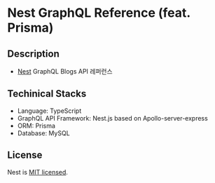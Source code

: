 # Nest GraphQL Reference (feat. Prisma)

## Description

- [Nest](https://github.com/nestjs/nest) GraphQL Blogs API 레퍼런스

## Techinical Stacks

- Language: TypeScript
- GraphQL API Framework: Nest.js based on Apollo-server-express
- ORM: Prisma
- Database: MySQL

## License

Nest is [MIT licensed](LICENSE).
